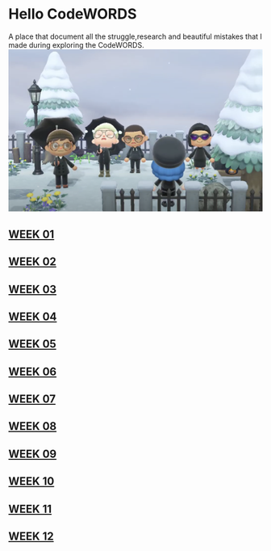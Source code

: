 # Hello CodeWORDS

A place that document all the struggle,research and beautiful mistakes that I made during exploring the CodeWORDS.
![Image of AnimalCrossing](https://github.com/Raymondvonz/CodeWords/blob/master/Wholesome%20Animal%20Crossing.png)

## [WEEK 01](https://github.com/Raymondvonz/CodeWords/blob/master/W1/readme.md) 
## [WEEK 02](https://github.com/Raymondvonz/CodeWords/blob/master/W2/readme.md) 
## [WEEK 03](https://github.com/Raymondvonz/CodeWords/blob/master/W3/Readme.md) 
## [WEEK 04](https://github.com/Raymondvonz/CodeWords/blob/master/W4/readme.md) 
## [WEEK 05](https://github.com/Raymondvonz/CodeWords/blob/master/W5/readme.md) 
## [WEEK 06](https://github.com/Raymondvonz/CodeWords/blob/master/W6/readme.md) 
## [WEEK 07](https://github.com/Raymondvonz/CodeWords/blob/master/W7/readme.md) 
## [WEEK 08](https://github.com/Raymondvonz/CodeWords/blob/master/W8/readme.md) 
## [WEEK 09](https://github.com/Raymondvonz/CodeWords/blob/master/W9/readme.md) 
## [WEEK 10](https://github.com/Raymondvonz/CodeWords/blob/master/W10/readme.md) 
## [WEEK 11](https://github.com/Raymondvonz/CodeWords/blob/master/W11/readme.md) 
## [WEEK 12](https://github.com/Raymondvonz/CodeWords/blob/master/W12/readme.md) 



